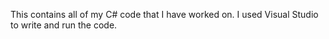 This contains all of my C# code that I have worked on.  I used Visual Studio to write and run the code.
